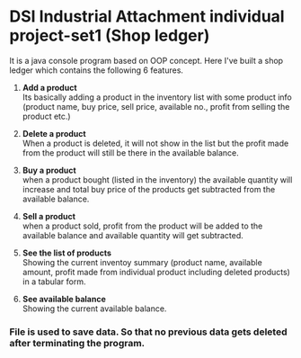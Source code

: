 
# DSI Industrial Attachment individual project-set1 (Shop ledger)

It is a java console program based on OOP concept. Here I've built a shop ledger which contains the following 6 
features.
1. **Add a product**<br />
Its basically adding a product in the inventory list with some product info (product name, buy price, sell price, available no., profit from selling the product etc.)

2. **Delete a product**<br />
  When a product is deleted, it will not show in the list but
the profit made from the product will still be there in the
available balance.

3. **Buy a product**<br />
when a product bought (listed in the inventory) the available quantity will increase and total buy price of the products get
subtracted from the available balance.

4. **Sell a product**<br />
when a product sold, profit from the product will be added to the available balance and available
quantity will get subtracted.

5. **See the list of products**<br />
Showing the  current inventoy summary (product name, available amount, profit made from individual product including deleted products) in a tabular form. 

6. **See available balance**<br />
Showing the current available balance.

### File is used to save data. So that no previous data gets deleted after terminating the program. 
